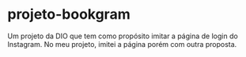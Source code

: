 # projeto-bookgram
Um projeto da DIO que tem como propósito imitar a página de login do Instagram. No meu projeto, imitei a página porém com outra proposta.
